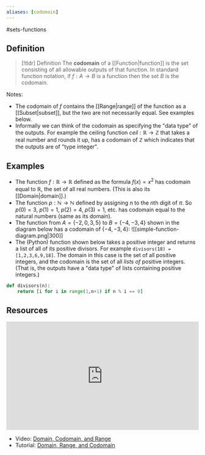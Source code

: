```yaml
---
aliases: [codomain]
--- 
```


#sets-functions 

## Definition 

> [!tldr] Definition
> The **codomain** of a [[Function|function]] is the set consisting of all allowable outputs of that function. In standard function notation, if $f: A \rightarrow B$ is a function then the set $B$ is the codomain. 

Notes: 
- The codomain of $f$ contains the [[Range|range]] of the function as a [[Subset|subset]], but the two are not necessarily equal. See examples below. 
- Informally we can think of the codomain as specifying the "data type" of the outputs. For example the ceiling function $ceil: \mathbb{R} \rightarrow \mathbb{Z}$ that takes a real number and rounds it up, has a codomain of $\mathbb{Z}$ which indicates that the outputs are of "type integer". 

## Examples 

- The function $f: \mathbb{R} \rightarrow \mathbb{R}$ defined as the formula $f(x) = x^2$ has codomain equal to $\mathbb{R}$, the set of all real numbers. (This is also its [[Domain|domain]].)
- The function $p: \mathbb{N} \rightarrow \mathbb{N}$ defined by assigning $n$ to the $n$th digit of $\pi$. So $p(0) = 3$, $p(1) = 1$, $p(2) = 4$, $p(3) = 1$, etc. has codomain equal to the natural numbers (same as its domain). 
- The function from $A = \{-2,0,3,5\}$ to $B = \{-4,-3,4\}$ shown in the diagram below has a codomain of $\{-4,-3,4\}$: 
![[simple-function-diagram.png|300]]
- The (Python) function shown below takes a positive integer and returns a list of all of its positive divisors. For example `divisors(18) = [1,2,3,6,9,18]`. The domain in this case is the set of all positive integers, and the codomain is the set of all *lists of* positive integers. (That is, the outputs have a "data type" of lists containing positive integers.)
```python
def divisors(n): 
    return [i for i in range(1,n+1) if n % i == 0]
```

## Resources 

<div style="padding:56.25% 0 0 0;position:relative;"><iframe src="https://player.vimeo.com/video/614432178?badge=0&amp;autopause=0&amp;player_id=0&amp;app_id=58479" frameborder="0" allow="autoplay; fullscreen; picture-in-picture" style="position:absolute;top:0;left:0;width:100%;height:100%;" title="Screencast 3.8: Functions"></iframe></div><script src="https://player.vimeo.com/api/player.js"></script>

- Video: [Domain, Codomain, and Range](https://www.youtube.com/watch?v=H10d0NF-gXU)
- Tutorial: [Domain, Range, and Codomain](https://www.mathsisfun.com/sets/domain-range-codomain.html)

